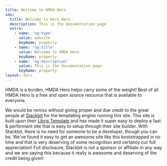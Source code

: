 ```yaml
---
title: Welcome to HMDA Hero
seo:
  title: Welcome to Hero Hero
  description: This is the documentation page
  extra:
    - name: 'og:type'
      value: website
      keyName: property
    - name: 'og:title'
      value: Welcome to HMDA Hero
      keyName: property
    - name: 'og:description'
      value: This is the documentation page
      keyName: property
layout: docs
---
```

HMDA is a burden, HMDA Hero helps carry some of the weight! Best of all HMDA Hero is a free and open source resource that is available to everyone.

We would be remiss without giving proper and due credit to the great people at [Stackbit](https://www.stackbit.com/) for the templating engine running this site. This site is built upon their [Libris Template ](https://themes.stackbit.com/demos/libris/)and has made it super easy to deploy a fast & performant site that is easy to setup through their site builder. With Stackbit, there is no need for someone to be a developer, though you can be. We've found it easy to get an awesome site like this bootstrapped in no time and that is very deserving of some recognition and certainly our full appreciation! Full disclosure, Stackbit is not a sponsor or affiliate in any way and we are saying this because it really is awesome and deserving of the credit being given!

